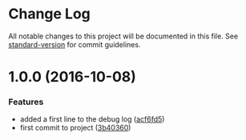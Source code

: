# Change Log

All notable changes to this project will be documented in this file. See [standard-version](https://github.com/conventional-changelog/standard-version) for commit guidelines.

<a name="1.0.0"></a>
# 1.0.0 (2016-10-08)


### Features

* added a first line to the debug log ([acf6fd5](https://github.com/CHANGELOG-bot/debug-standard-version/commit/acf6fd5))
* first commit to project ([3b40360](https://github.com/CHANGELOG-bot/debug-standard-version/commit/3b40360))
